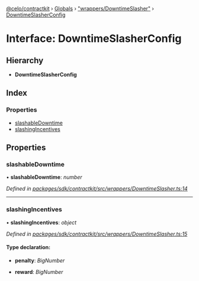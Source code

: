 [@celo/contractkit](../README.md) › [Globals](../globals.md) › ["wrappers/DowntimeSlasher"](../modules/_wrappers_downtimeslasher_.md) › [DowntimeSlasherConfig](_wrappers_downtimeslasher_.downtimeslasherconfig.md)

# Interface: DowntimeSlasherConfig

## Hierarchy

* **DowntimeSlasherConfig**

## Index

### Properties

* [slashableDowntime](_wrappers_downtimeslasher_.downtimeslasherconfig.md#slashabledowntime)
* [slashingIncentives](_wrappers_downtimeslasher_.downtimeslasherconfig.md#slashingincentives)

## Properties

###  slashableDowntime

• **slashableDowntime**: *number*

*Defined in [packages/sdk/contractkit/src/wrappers/DowntimeSlasher.ts:14](https://github.com/celo-org/celo-monorepo/blob/master/packages/sdk/contractkit/src/wrappers/DowntimeSlasher.ts#L14)*

___

###  slashingIncentives

• **slashingIncentives**: *object*

*Defined in [packages/sdk/contractkit/src/wrappers/DowntimeSlasher.ts:15](https://github.com/celo-org/celo-monorepo/blob/master/packages/sdk/contractkit/src/wrappers/DowntimeSlasher.ts#L15)*

#### Type declaration:

* **penalty**: *BigNumber*

* **reward**: *BigNumber*
